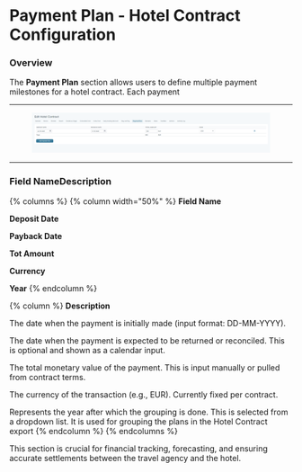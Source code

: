 # Payment Plan - Hotel Contract Configuration

### Overview

The **Payment Plan** section allows users to define multiple payment milestones for a hotel contract. Each payment

***

<figure><img src="../.gitbook/assets/image (2) (1) (1) (1) (1) (1) (1) (1) (1) (1) (1) (1) (1) (1) (1) (1) (1) (1) (1) (1).png" alt=""><figcaption></figcaption></figure>

***

### Field NameDescription

{% columns %}
{% column width="50%" %}
**Field Name**

**Deposit Date**



**Payback Date**



**Tot Amount**



**Currency**



**Year**
{% endcolumn %}

{% column %}
**Description**

The date when the payment is initially made (input format: DD-MM-YYYY).

The date when the payment is expected to be returned or reconciled. This is optional and shown as a calendar input.

The total monetary value of the payment. This is input manually or pulled from contract terms.

The currency of the transaction (e.g., EUR). Currently fixed per contract.

Represents the year after which the grouping is done. This is selected from a dropdown list. It is used for grouping the plans in the Hotel Contract export
{% endcolumn %}
{% endcolumns %}



This section is crucial for financial tracking, forecasting, and ensuring accurate settlements between the travel agency and the hotel.

